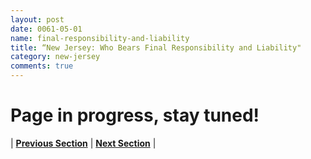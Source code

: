 ```yaml
---
layout: post
date: 0061-05-01
name: final-responsibility-and-liability
title: “New Jersey: Who Bears Final Responsibility and Liability"
category: new-jersey
comments: true
---
```


# Page in progress, stay tuned!



| **[Previous Section]( https://neo-project.github.io/global-blockchain-compliance-hub//new-jersey/new-jersey-privacy-and-data-protection.html)** | **[Next Section]( https://neo-project.github.io/global-blockchain-compliance-hub//new-jersey/new-jersey-smart-contracts.html)** |
